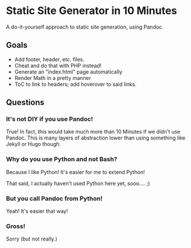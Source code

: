 # Static Site Generator in 10 Minutes

A do-it-yourself approach to static site generation, using Pandoc.

## Goals

 * Add footer, header, etc. files.
 * Cheat and do that with PHP instead!
 * Generate an "index.html" page automatically
 * Render Math in a pretty manner
 * ToC to link to headers; add hoverover to said links.

## Questions

### It's not DIY if you use Pandoc!

True! In fact, this would take much more than 10 Minutes if we didn't use Pandoc. This is many layers of abstraction lower than using something like Jekyll or Hugo though.

### Why do you use Python and not Bash?

Because I like Python! It's easier for me to extend Python!

That said, I actually haven't used Python here yet, sooo.... ;)

### But you call Pandoc from Python!

Yeah! It's easier that way!

### Gross!

Sorry (but not really.)
